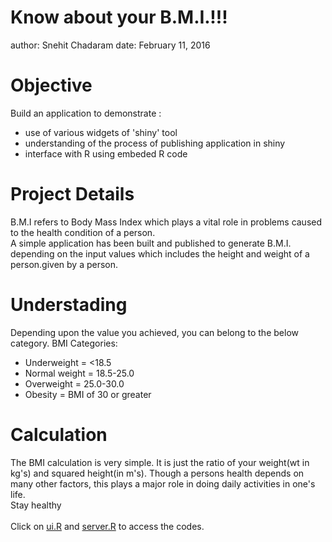 Know about your B.M.I.!!!
========================================================
author: Snehit Chadaram
date: February 11, 2016

Objective
========================================================

Build an application to demonstrate :
 - use of various widgets of 'shiny' tool
 - understanding of the process of publishing application in shiny
 - interface with R using embeded R code

Project Details
========================================================
B.M.I refers to Body Mass Index which plays a vital role in problems caused to the health condition of a person. 
<br/>A simple application has been built and published to generate B.M.I. depending on the input values which includes the height and weight of a person.given by a person.

Understading
========================================================
Depending upon the value you achieved, you can belong to the below category.
BMI Categories: 
- Underweight = <18.5
- Normal weight = 18.5-25.0 
- Overweight = 25.0-30.0 
- Obesity = BMI of 30 or greater

Calculation
========================================================
The BMI calculation is very simple. It is just the ratio of your weight(wt in kg's) and squared height(in m's). Though a persons health depends on many other factors, this plays a major role in doing daily activities in one's life.
<br/> Stay healthy
<br/>
<br/> Click on [ui.R](https://github.com/SnehitChadaram/datasciencecoursera/blob/master/ui.R) and [server.R](https://github.com/SnehitChadaram/datasciencecoursera/blob/master/server.R) to access the codes.
